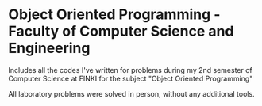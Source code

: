 # Object Oriented Programming - Faculty of Computer Science and Engineering
Includes all the codes I've written for problems during my 2nd semester of Computer Science at FINKI for the subject "Object Oriented Programming"

All laboratory problems were solved in person, without any additional tools.
